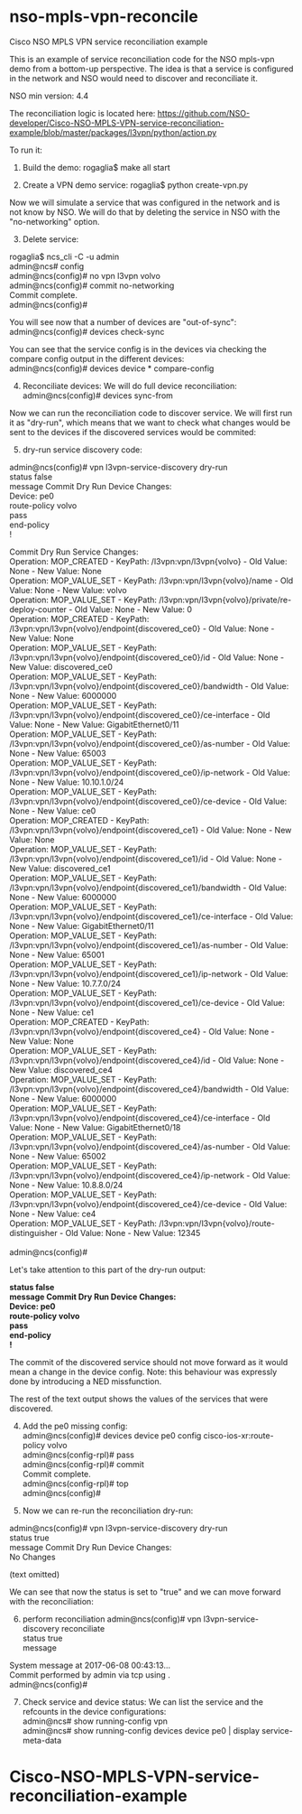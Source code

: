 # nso-mpls-vpn-reconcile
Cisco NSO MPLS VPN service reconciliation example

This is an example of service reconciliation code for the NSO mpls-vpn demo from a bottom-up perspective. The idea is that a service is configured in the network and NSO would need to discover and reconciliate it.

NSO min version: 4.4

The reconciliation logic is located here: https://github.com/NSO-developer/Cisco-NSO-MPLS-VPN-service-reconciliation-example/blob/master/packages/l3vpn/python/action.py

To run it:

1) Build the demo: rogaglia$ make all start

2) Create a VPN demo service: rogaglia$ python create-vpn.py 

Now we will simulate a service that was configured in the network and is not know by NSO. We will do that by deleting the service in NSO with the "no-networking" option.

3) Delete service: 

rogaglia$ ncs_cli -C -u admin<br />
admin@ncs# config<br />
admin@ncs(config)# no vpn l3vpn volvo <br />
admin@ncs(config)# commit no-networking <br />
Commit complete.<br />
admin@ncs(config)#<br />

You will see now that a number of devices are "out-of-sync":<br />
admin@ncs(config)# devices check-sync 

You can see that the service config is in the devices via checking the compare config output in the different devices:<br />
admin@ncs(config)# devices device * compare-config

4) Reconciliate devices: We will do full device reconciliation:<br />
admin@ncs(config)# devices sync-from

Now we can run the reconciliation code to discover service. We will first run it as "dry-run", which means that we want to check what changes would be sent to the devices if the discovered services would be commited:

5) dry-run service discovery code: 

admin@ncs(config)# vpn l3vpn-service-discovery dry-run <br />
status false<br />
message Commit Dry Run Device Changes: <br />
Device: pe0 <br />
route-policy volvo<br />
  pass<br />
 end-policy<br />
!<br />

Commit Dry Run Service Changes: <br />
Operation: MOP_CREATED - KeyPath: /l3vpn:vpn/l3vpn{volvo} - Old Value: None - New Value: None <br />
Operation: MOP_VALUE_SET - KeyPath: /l3vpn:vpn/l3vpn{volvo}/name - Old Value: None - New Value: volvo <br />
Operation: MOP_VALUE_SET - KeyPath: /l3vpn:vpn/l3vpn{volvo}/private/re-deploy-counter - Old Value: None - New Value: 0 <br />
Operation: MOP_CREATED - KeyPath: /l3vpn:vpn/l3vpn{volvo}/endpoint{discovered_ce0} - Old Value: None - New Value: None <br />
Operation: MOP_VALUE_SET - KeyPath: /l3vpn:vpn/l3vpn{volvo}/endpoint{discovered_ce0}/id - Old Value: None - New Value: discovered_ce0 <br />
Operation: MOP_VALUE_SET - KeyPath: /l3vpn:vpn/l3vpn{volvo}/endpoint{discovered_ce0}/bandwidth - Old Value: None - New Value: 6000000 <br />
Operation: MOP_VALUE_SET - KeyPath: /l3vpn:vpn/l3vpn{volvo}/endpoint{discovered_ce0}/ce-interface - Old Value: None - New Value: GigabitEthernet0/11 <br />
Operation: MOP_VALUE_SET - KeyPath: /l3vpn:vpn/l3vpn{volvo}/endpoint{discovered_ce0}/as-number - Old Value: None - New Value: 65003 <br />
Operation: MOP_VALUE_SET - KeyPath: /l3vpn:vpn/l3vpn{volvo}/endpoint{discovered_ce0}/ip-network - Old Value: None - New Value: 10.10.1.0/24 <br />
Operation: MOP_VALUE_SET - KeyPath: /l3vpn:vpn/l3vpn{volvo}/endpoint{discovered_ce0}/ce-device - Old Value: None - New Value: ce0 <br />
Operation: MOP_CREATED - KeyPath: /l3vpn:vpn/l3vpn{volvo}/endpoint{discovered_ce1} - Old Value: None - New Value: None <br />
Operation: MOP_VALUE_SET - KeyPath: /l3vpn:vpn/l3vpn{volvo}/endpoint{discovered_ce1}/id - Old Value: None - New Value: discovered_ce1 <br />
Operation: MOP_VALUE_SET - KeyPath: /l3vpn:vpn/l3vpn{volvo}/endpoint{discovered_ce1}/bandwidth - Old Value: None - New Value: 6000000 <br />
Operation: MOP_VALUE_SET - KeyPath: /l3vpn:vpn/l3vpn{volvo}/endpoint{discovered_ce1}/ce-interface - Old Value: None - New Value: GigabitEthernet0/11 <br />
Operation: MOP_VALUE_SET - KeyPath: /l3vpn:vpn/l3vpn{volvo}/endpoint{discovered_ce1}/as-number - Old Value: None - New Value: 65001 <br />
Operation: MOP_VALUE_SET - KeyPath: /l3vpn:vpn/l3vpn{volvo}/endpoint{discovered_ce1}/ip-network - Old Value: None - New Value: 10.7.7.0/24<br /> 
Operation: MOP_VALUE_SET - KeyPath: /l3vpn:vpn/l3vpn{volvo}/endpoint{discovered_ce1}/ce-device - Old Value: None - New Value: ce1 <br />
Operation: MOP_CREATED - KeyPath: /l3vpn:vpn/l3vpn{volvo}/endpoint{discovered_ce4} - Old Value: None - New Value: None <br />
Operation: MOP_VALUE_SET - KeyPath: /l3vpn:vpn/l3vpn{volvo}/endpoint{discovered_ce4}/id - Old Value: None - New Value: discovered_ce4 <br />
Operation: MOP_VALUE_SET - KeyPath: /l3vpn:vpn/l3vpn{volvo}/endpoint{discovered_ce4}/bandwidth - Old Value: None - New Value: 6000000 <br />
Operation: MOP_VALUE_SET - KeyPath: /l3vpn:vpn/l3vpn{volvo}/endpoint{discovered_ce4}/ce-interface - Old Value: None - New Value: GigabitEthernet0/18 <br />
Operation: MOP_VALUE_SET - KeyPath: /l3vpn:vpn/l3vpn{volvo}/endpoint{discovered_ce4}/as-number - Old Value: None - New Value: 65002 <br />
Operation: MOP_VALUE_SET - KeyPath: /l3vpn:vpn/l3vpn{volvo}/endpoint{discovered_ce4}/ip-network - Old Value: None - New Value: 10.8.8.0/24<br /> 
Operation: MOP_VALUE_SET - KeyPath: /l3vpn:vpn/l3vpn{volvo}/endpoint{discovered_ce4}/ce-device - Old Value: None - New Value: ce4 <br />
Operation: MOP_VALUE_SET - KeyPath: /l3vpn:vpn/l3vpn{volvo}/route-distinguisher - Old Value: None - New Value: 12345 <br />
<br />
admin@ncs(config)# <br />

Let's take attention to this part of the dry-run output:

**status false**<br />
**message Commit Dry Run Device Changes:** <br />
**Device: pe0** <br />
**route-policy volvo**<br />
  **pass**<br />
 **end-policy**<br />
**!**<br />

The commit of the discovered service should not move forward as it would mean a change in the device config. Note: this behaviour was expressly done by introducing a NED missfunction.

The rest of the text output shows the values of the services that were discovered.

4) Add the pe0 missing config:<br />
admin@ncs(config)# devices device pe0 config cisco-ios-xr:route-policy volvo <br />
admin@ncs(config-rpl)# pass<br />
admin@ncs(config-rpl)# commit<br />
Commit complete.<br />
admin@ncs(config-rpl)# top<br />
admin@ncs(config)#<br />

5) Now we can re-run the reconciliation dry-run:

admin@ncs(config)# vpn l3vpn-service-discovery dry-run <br />
status true<br />
message Commit Dry Run Device Changes: <br />
No Changes <br />

(text omitted)

We can see that now the status is set to "true" and we can move forward with the reconciliation:

6) perform reconciliation
admin@ncs(config)# vpn l3vpn-service-discovery reconciliate  <br />
status true <br />
message  <br />

System message at 2017-06-08 00:43:13... <br />
Commit performed by admin via tcp using . <br />
admin@ncs(config)# <br />

7) Check service and device status:
We can list the service and the refcounts in the device configurations:<br />
admin@ncs# show running-config vpn <br />
admin@ncs# show running-config devices device pe0 | display service-meta-data <br />
# Cisco-NSO-MPLS-VPN-service-reconciliation-example
